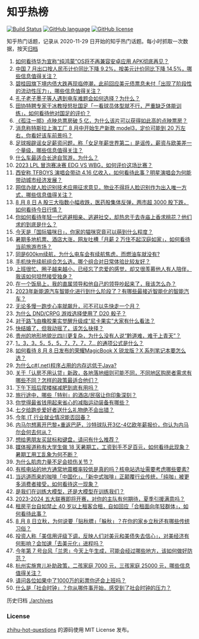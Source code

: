 # 知乎热榜
[![Build Status](https://github.com/ToWeLong/zhihu-hot-questions/workflows/CI/badge.svg)](https://github.com/ToWeLong/zhihu-hot-questions/actions)
[![GitHub language](https://img.shields.io/badge/language-golang-orange.svg)](https://golang.org/)
[![GitHub license](https://img.shields.io/github/license/ToWeLong/zhihu-hot-questions)](https://github.com/ToWeLong/zhihu-hot-questions/blob/main/LICENSE)

知乎热门话题，记录从 2020-11-29 日开始的知乎热门话题。每小时抓取一次数据，按天[归档](./archives)

<!-- BEGIN -->

1. [如何看待华为宣称“纯鸿蒙”OS将不再兼容安卓应用 APK彻底再见？](https://www.zhihu.com/question/616067090)
1. [中国 7 月出口按人民币计价同比下降 9.2%，按美元计价同比下降 14.5%，哪些信息值得关注？](https://www.zhihu.com/question/616205692)
1. [碧桂园旗下境内债大跌再现临停潮，此前回应美元债票息未付「出现了阶段性的流动性压力」，哪些信息值得关注？](https://www.zhihu.com/question/616225145)
1. [孔子老子墨子等人遇到电车难题会如何选择？为什么？](https://www.zhihu.com/question/59015247)
1. [田协特聘专家于冰教授怒批国足「一看球员体型就不行，严重缺乏体能训练」，如何看待他对国足的评价？](https://www.zhihu.com/question/616216301)
1. [《孤注一掷》点映总票房破 5 亿，为什么该片可以获得如此高的点映票房？](https://www.zhihu.com/question/616064947)
1. [消息称特斯拉上海工厂 8 月中开始生产新款 model3，定价可能到 20 万左右，你看好该车前景吗？](https://www.zhihu.com/question/616006802)
1. [足球报辟谣女足薪资问题，称「女足年薪世界第二」是谣传，薪资与欧美差一个量级，哪些信息值得关注？](https://www.zhihu.com/question/616059081)
1. [什么车最适合长途自驾游，为什么？](https://www.zhihu.com/question/509797303)
1. [2023 LPL 冒泡赛决赛 EDG VS WBG，如何评价这场比赛？](https://www.zhihu.com/question/616227348)
1. [西安称 TFBOYS 演唱会带动 4.16 亿收入，如何看待此事？明星演唱会为何能带动城市经济发展？](https://www.zhihu.com/question/616180079)
1. [网信办就人脸识别技术应用征求意见，物业不得将人脸识别作为出入唯一方式，哪些信息值得关注？](https://www.zhihu.com/question/616183583)
1. [8 月 8 日 A 股三大指数小幅收跌，医药股集体反弹，两市超 3000 股下跌，如何看待今日行情？](https://www.zhihu.com/question/616187043)
1. [你如何看待年轻一代逃避相亲、逃避社交，却热忠于去寺庙上香求桃花？他们求的到底是什么？](https://www.zhihu.com/question/613869960)
1. [今天是「国际猫咪日」，你家的猫咪究竟可以萌到什么程度？](https://www.zhihu.com/question/615448769)
1. [暑期多地机票、酒店大涨，网友吐槽「月薪 2 万住不起汉庭如家」，如何看待当前旅游市场？](https://www.zhihu.com/question/615955795)
1. [同是600km续航，为什么电车会有续航焦虑，而燃油车就没有?](https://www.zhihu.com/question/615779252)
1. [手机快充续航组合怎么选，哪个组合对日常体验比较友好？](https://www.zhihu.com/question/616228610)
1. [上班很忙、圈子越来越小，已经忘了恋爱的感觉，却又很羡慕他人有人陪伴，我该如何坦然接受独身？](https://www.zhihu.com/question/613869959)
1. [在一个饭局上，我的直属领导和他自己的领导吵起来了，我该怎么办？](https://www.zhihu.com/question/615610174)
1. [2023年新能源汽车智能化进行到什么阶段了？有哪些最接近智能化的智能汽车？](https://www.zhihu.com/question/615040652)
1. [无论多慢一跑步心率就飙升，可不可以先快走一个月？](https://www.zhihu.com/question/615564017)
1. [为什么 DND/CRPG 游戏选择使用了 D20 骰子？](https://www.zhihu.com/question/616156889)
1. [对于路飞由橡胶果实觉醒升级成“尼卡果实”大家有什么看法？](https://www.zhihu.com/question/523886330)
1. [快结婚了，但我动摇了，该怎么抉择？](https://www.zhihu.com/question/616004281)
1. [贵州的地形地貌比四川更复杂，为什么没有人说“黔道难，难于上青天”？](https://www.zhihu.com/question/615923776)
1. [1，3，3，5，5，5，7，7，7，7... 的通项公式是什么？](https://www.zhihu.com/question/419720398)
1. [如何看待 8 月 8 日发布的荣耀MagicBook X 锐龙版？X 系列笔记本要怎么选？](https://www.zhihu.com/question/616222391)
1. [为什么c#(.net)程序占用的内存远低于Java?](https://www.zhihu.com/question/615720475)
1. [关于「认房不用认贷」新政，各地落地细则可能不同，不同地区购房者需求有哪些不同？怎样的政策最适合他们？](https://www.zhihu.com/question/615678581)
1. [下午下班后爬楼梯减肥到底有用吗？](https://www.zhihu.com/question/613673764)
1. [旅行途中，哪些「特别」的酒店/民宿让你印象深刻？](https://www.zhihu.com/question/614248776)
1. [你觉得最省钱用起来省心的减脂运动装备有哪些？](https://www.zhihu.com/question/614551042)
1. [七夕给跑步爱好者送什么礼物绝不会出错？](https://www.zhihu.com/question/614925898)
1. [今年 IT 行业就业情况能否回春？](https://www.zhihu.com/question/615395614)
1. [内马尔想离开巴黎+重返巴萨，沙特球队开3亿-4亿欧年薪报价，你认为内马尔会何去何从？](https://www.zhihu.com/question/616183242)
1. [想给男朋友买鼠标和键盘，请问有什么推荐？](https://www.zhihu.com/question/546073857)
1. [媒体报道称有大学生做 18 天暑期工，工资到手不足百元，如何看待此现象？暑期工用工乱象为何不断？](https://www.zhihu.com/question/616047818)
1. [为什么肌肉力量不足会损伤关节？](https://www.zhihu.com/question/606030249)
1. [有核电站的地方通常地震概率较低是真的吗？核电站选址需要考虑哪些要素?](https://www.zhihu.com/question/616063035)
1. [当远道而来的咖啡「中国化」，「新中式咖啡」正颠覆行业传统，「纯咖」被更多消费者接受，如何看待这一现象？](https://www.zhihu.com/question/616057760)
1. [是我们在训练大模型，还是大模型在训练我们？](https://www.zhihu.com/question/613757661)
1. [2023-2024 五大联赛即将开赛，对你的主队有何期待，夏季引援满意吗？](https://www.zhihu.com/question/616027129)
1. [租房平台自如禁止 40 岁以上租客合租，自如回应「合租面向年轻群体」，如何看待此事？](https://www.zhihu.com/question/616187008)
1. [8 月 8 日立秋，为何说要「贴秋膘」「躲秋」？在你的家乡立秋还有哪些传统习俗？](https://www.zhihu.com/question/616190983)
1. [投资人称「美信用评级下调，反映人们对美元和美债失去信心」，对美经济有何影响？会加速「去美元化」进程吗？](https://www.zhihu.com/question/616200303)
1. [今年第 7 号台风「兰恩」今天上午生成，可能会经过哪些地方，该如何做好防范？](https://www.zhihu.com/question/616200651)
1. [杭州实施育儿补助政策，二孩家庭 7000 元，三孩家庭 25000 元，哪些信息值得关注？](https://www.zhihu.com/question/616183597)
1. [请问各位如果中了1000万的彩票你还会上班吗？](https://www.zhihu.com/question/615758309)
1. [什么是「社会时钟」？你从哪件事开始，感受到了社会时钟的压力？](https://www.zhihu.com/question/615961265)

<!-- END -->

历史归档 [./archives](./archives)


### License
[zhihu-hot-questions](https://github.com/towelong/zhihu-hot-questions) 的源码使用 MIT License 发布。